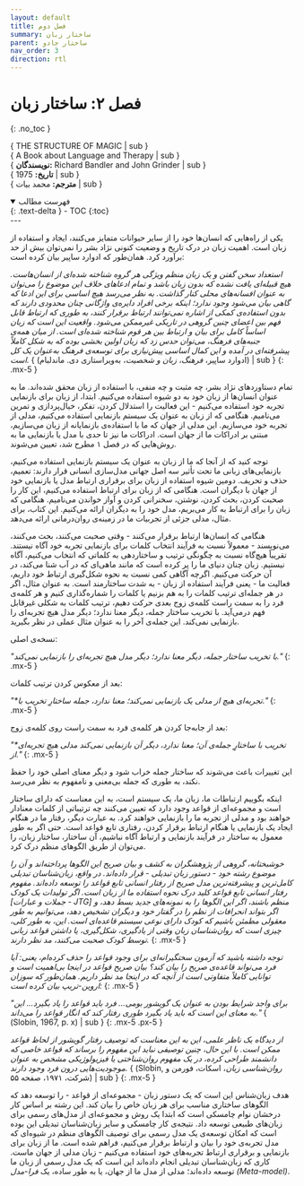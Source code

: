 ```yaml
---
layout: default
title: فصل دوم
summary: ساختار زبان
parent: ساختار جادو
nav_order: 3
direction: rtl
---
```


# فصل ۲: ساختار زبان
{: .no_toc }

{ THE STRUCTURE OF MAGIC | sub }  
{ A Book about Language and Therapy | sub }  
{ **نویسندگان:** Richard Bandler and John Grinder | sub }  
{ **تاریخ:** 1975 | sub }  
{ **مترجم:** محمد بیات | sub }


<details open markdown="block">
  <summary>فهرست مطالب</summary>
  {: .text-delta }
  - TOC
  {:toc}
</details>
---

یکی از راه‌هایی که انسان‌ها خود را از سایر حیوانات متمایز می‌کنند، ایجاد و استفاده از زبان است. اهمیت زبان در درک تاریخ و وضعیت کنونی نژاد بشر را نمی‌توان بیش از حد برآورد کرد. همان‌طور که ادوارد ساپیر بیان کرده است:

_استعداد سخن گفتن و یک زبان منظم ویژگی هر گروه شناخته شده‌ای از انسان‌هاست. هیچ قبیله‌ای یافت نشده که بدون زبان باشد و تمام ادعاهای خلاف این موضوع را می‌توان به عنوان افسانه‌های محلی کنار گذاشت. به نظر می‌رسد هیچ اساسی برای این ادعا که گاهی بیان می‌شود وجود ندارد؛ اینکه برخی افراد دایره‌ی واژگانی چنان محدودی دارند که بدون استفاده‌ی کمکی از اشاره نمی‌توانند ارتباط برقرار کنند، به طوری که ارتباط قابل فهم بین اعضای چنین گروهی در تاریکی غیرممکن می‌شود. واقعیت این است که زبان اساساً کامل برای بیان و ارتباط بین هر قوم شناخته شده‌ای است. از میان همه‌ی جنبه‌های فرهنگ، می‌توان حدس زد که زبان اولین بخشی بوده که به شکل کاملاً پیشرفته‌ای در آمده و این کمال اساسی پیش‌نیازی برای توسعه‌ی فرهنگ به‌عنوان یک کل است._ { (ادوارد ساپیر، *فرهنگ، زبان و شخصیت*، به‌ویراستاری دی. ماندلبام) | sub }
{: .mx-5 }

تمام دستاوردهای نژاد بشر، چه مثبت و چه منفی، با استفاده از زبان محقق شده‌اند. ما به عنوان انسان‌ها از زبان خود به دو شیوه استفاده می‌کنیم. ابتدا، از زبان برای بازنمایی تجربه خود استفاده می‌کنیم - این فعالیت را استدلال کردن، تفکر، خیال‌پردازی و تمرین می‌نامیم. هنگامی که از زبان به عنوان یک سیستم بازنمایی استفاده می‌کنیم، مدلی از تجربه خود می‌سازیم. این مدلی از جهان که ما با استفاده‌ی بازنمایانه از زبان می‌سازیم، مبتنی بر ادراکات ما از جهان است. ادراکات ما نیز تا حدی با مدل یا بازنمایی ما به روش‌هایی که در فصل ۱ مطرح شد، تعیین می‌شوند.

توجه کنید که از آنجا که ما از زبان به عنوان یک سیستم بازنمایی استفاده می‌کنیم، بازنمایی‌های زبانی ما تحت تأثیر سه اصل جهانی مدل‌سازی انسانی قرار دارند: تعمیم، حذف و تحریف. دومین شیوه استفاده از زبان برای برقراری ارتباط مدل یا بازنمایی خود از جهان با دیگران است. هنگامی که از زبان برای ارتباط استفاده می‌کنیم، این کار را صحبت کردن، بحث کردن، نوشتن، سخنرانی کردن و آواز خواندن می‌نامیم. هنگامی که زبان را برای ارتباط به کار می‌بریم، مدل خود را به دیگران ارائه می‌کنیم. این کتاب، برای مثال، مدلی جزئی از تجربیات ما در زمینه‌ی روان‌درمانی ارائه می‌دهد.

هنگامی که انسان‌ها ارتباط برقرار می‌کنند - وقتی صحبت می‌کنند، بحث می‌کنند، می‌نویسند - معمولاً نسبت به فرآیند انتخاب کلمات برای بازنمایی تجربه خود آگاه نیستند. تقریباً هیچ‌گاه نسبت به چگونگی ترتیب و ساختاردهی به کلماتی که انتخاب می‌کنیم، آگاه نیستیم. زبان چنان دنیای ما را پر کرده است که مانند ماهی‌ای که در آب شنا می‌کند، در آن حرکت می‌کنیم. اگرچه آگاهی کمی نسبت به نحوه شکل‌گیری ارتباط خود داریم، فعالیت ما - یعنی فرآیند استفاده از زبان - به شدت ساختارمند است. به عنوان مثال، اگر در هر جمله‌ای ترتیب کلمات را به هم بزنیم یا کلمات را شماره‌گذاری کنیم و هر کلمه‌ی فرد را به سمت راست کلمه‌ی زوج بعدی حرکت دهیم، ترتیب کلمات به شکلی غیرقابل فهم درمی‌آید. با تخریب ساختار جمله، دیگر معنا ندارد؛ دیگر مدل هیچ تجربه‌ای را بازنمایی نمی‌کند. این جمله‌ی آخر را به عنوان مثال عملی در نظر بگیرید.

نسخه‌ی اصلی:

_"با تخریب ساختار جمله، دیگر معنا ندارد؛ دیگر مدل هیچ تجربه‌ای را بازنمایی نمی‌کند."_
{: .mx-5 }

بعد از معکوس کردن ترتیب کلمات:

_"*تجربه‌ای هیچ از مدلی یک بازنمایی نمی‌کند؛ معنا ندارد، جمله ساختارِ تخریب با."_
{: .mx-5 }

بعد از جابه‌جا کردن هر کلمه‌ی فرد به سمت راست روی کلمه‌ی زوج:

_"*تخریب با ساختارِِ جمله‌ی آن؛ معنا ندارد، دیگر آن بازنمایی نمی‌کند مدلی هیچ تجربه‌ای از."_
{: .mx-5 }

این تغییرات باعث می‌شوند که ساختار جمله خراب شود و دیگر معنای اصلی خود را حفظ نکند، به طوری که جمله بی‌معنی و نامفهوم به نظر می‌رسد.

اینکه بگوییم ارتباطات ما، زبان ما، یک سیستم است، به این معناست که دارای ساختار است و مجموعه‌ای از قواعد وجود دارد که تعیین می‌کنند چه ترتیباتی از کلمات معنادار خواهند بود و مدلی از تجربه ما را بازنمایی خواهند کرد. به عبارت دیگر، رفتار ما در هنگام ایجاد یک بازنمایی یا هنگام ارتباط برقرار کردن، رفتاری تابع قواعد است. حتی اگر به طور معمول به ساختار در فرآیند بازنمایی و ارتباط آگاه نباشیم، آن ساختار، ساختار زبان، را می‌توان از طریق الگوهای منظم درک کرد.

_خوشبختانه، گروهی از پژوهشگران به کشف و بیان صریح این الگوها پرداخته‌اند و آن را موضوع رشته خود - دستور زبان تبدیلی - قرار داده‌اند. در واقع، زبان‌شناسان تبدیلی کامل‌ترین و پیشرفته‌ترین مدل صریح از رفتار انسانی تابع قواعد را توسعه داده‌اند. مفهوم رفتار انسانی تابع قواعد کلید درک نحوه استفاده ما از زبان است. اگر تولیدات یک کودک [جملات و عبارات - JTG] منظم باشند، اگر این الگوها را به نمونه‌های جدید بسط دهد، و اگر بتواند انحرافات از نظم را در گفتار خود و دیگران تشخیص دهد، می‌توانیم به طور معقولی مطمئن باشیم که کودک دارای نوعی سیستم قاعده‌ای است. این، به طور کلی، چیزی است که روان‌شناسان زبان وقتی از یادگیری، شکل‌گیری، یا داشتن قواعد زبانی توسط کودک صحبت می‌کنند، مد نظر دارند._
{: .mx-5 }

_توجه داشته باشید که آزمون سختگیرانه‌ای برای وجود قواعد را حذف کرده‌ام، یعنی: آیا فرد می‌تواند قاعده‌ی صریح را بیان کند؟ بیان صریح قواعد در اینجا بی‌اهمیت است و توانایی کاملاً متفاوتی است از آنچه که در اینجا مد نظر داریم. همان‌طور که سوزان اروین-تریپ بیان کرده است:_
{: .mx-5 }

_"برای واجد شرایط بودن به عنوان یک گویشور بومی... فرد باید قواعد را یاد بگیرد... این به معنای این است که باید یاد بگیرد طوری رفتار کند که انگار قواعد را می‌داند."_ { (Slobin, 1967, p. x) | sub }
{: .mx-5 .px-5 }

_از دیدگاه یک ناظر علمی، این به این معناست که توصیف رفتار گویشور از لحاظ قواعد ممکن است. با این حال، چنین توصیفی نباید این مفهوم را برساند که قواعد خاصی که دانشمند طراحی کرده، در یک مفهوم روان‌شناختی یا فیزیولوژیکی مشخص به عنوان موجودیت‌هایی درون فرد وجود دارند._ { (Slobin, *روان‌شناسی زبان*، اسکات، فورمن و شرکت، ۱۹۷۱، صفحه ۵۵) | sub }
{: .mx-5 }

هدف زبان‌شناس این است که یک دستور زبان - مجموعه‌ای از قواعد - را توسعه دهد که الگوهای ساختاری مناسب برای هر زبان خاص را بیان کند. این رشته بر اساس کار درخشان نوام چامسکی است که ابتدا یک روش و مجموعه‌ای از مدل‌های رسمی برای زبان‌های طبیعی توسعه داد. نتیجه‌ی کار چامسکی و سایر زبان‌شناسان تبدیلی این بوده است که امکان توسعه‌ی یک مدل رسمی برای توصیف الگوهای منظم در شیوه‌ای که مدل تجربه‌ی خود را بیان و ارتباط برقرار می‌کنیم، فراهم شده است. ما از زبان برای بازنمایی و برقراری ارتباط تجربه‌های خود استفاده می‌کنیم - زبان مدلی از جهان ماست. کاری که زبان‌شناسان تبدیلی انجام داده‌اند این است که یک مدل رسمی از زبان ما توسعه داده‌اند؛ مدلی از مدل ما از جهان، یا به طور ساده، یک *فرا-مدل (Meta-model)*.


